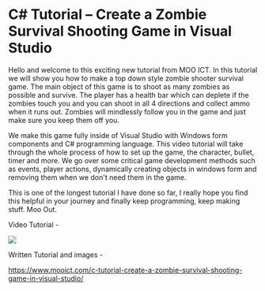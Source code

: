 # C# Tutorial – Create a Zombie Survival Shooting Game in Visual Studio
Hello and welcome to this exciting new tutorial from MOO ICT. In this tutorial we will show you how to make a top down style zombie shooter survival game. The main object of this game is to shoot as many zombies as possible and survive. The player has a health bar which can deplete if the zombies touch you and you can shoot in all 4 directions and collect ammo when it runs out. Zombies will mindlessly follow you in the game and just make sure you keep them off you. 

We make this game fully inside of Visual Studio with Windows form components and C# programming language. This video tutorial will take through the whole process of how to set up the game, the character, bullet, timer and more. We go over some critical game development methods such as events, player actions, dynamically creating objects in windows form and removing them when we don't need them in the game. 

This is one of the longest tutorial I have done so far, I really hope you find this helpful in your journey and finally keep programming, keep making stuff. Moo Out.

Video Tutorial - 

[![](http://img.youtube.com/vi/TxmhaSTRav4/0.jpg)](http://www.youtube.com/watch?v=TxmhaSTRav4 "MOO ICT Create a Zombie Survival Shooting Game in Visual Studio")

Written Tutorial and images - 

https://www.mooict.com/c-tutorial-create-a-zombie-survival-shooting-game-in-visual-studio/
